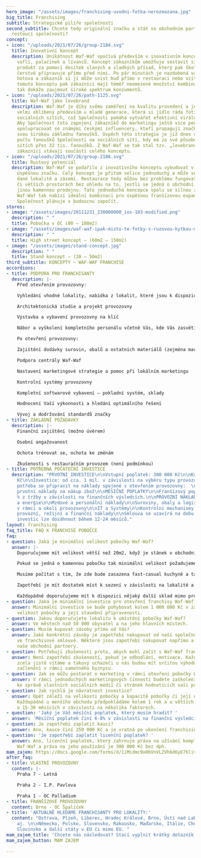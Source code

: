 ```yaml
---
hero_image: "/assets/images/franchising-uvodni-fotka-nerozmazana.jpg"
big_title: Franchising
subtitle: Strategické pilíře společnosti
second_subtitle: Chcete tedy originální značku a stát se obchodním partnerem rychle
  rostoucí společnosti?
concept:
- icon: "/uploads/2021/07/26/group-2184.svg"
  title: Inovativní koncept
  description: Unikátnost Waf-Waf spočívá především v inovativním konceptu přípravy
    vaflí, palačinek a lívanců. Koncept zákazníkům umožňuje sestavit si svůj vlastní
    produkt za pomocí desítek slaných a sladkých přísad, který pak školený personál
    čerstvě připravuje přímo před nimi. Po pár minutách je nazdobená vafle či palačinka
    hotova a zákazník si jí může sníst buď přímo v restauraci nebo vzít s sebou. Díky
    tomuto konceptu pak zákazníci mají téměř neomezené množství kombinací, a Společnost
    tak dokáže zaujmout široké spektrum konzumentů.
- icon: "/uploads/2021/07/26/path-1125.svg"
  title: Waf-Waf jako lovebrand
  description: Waf-Waf je díky svému zaměření na kvalitu provedení a jedinečnému zdobení
    velmi oblíbený především u mladé generace, která si jídlo ráda fotí a sdílí na
    sociálních sítích, což Společnosti pomáhá vytvářet efektivní virální kampaně.
    Aby Společnost toto zapojení zákazníků do marketingu ještě více podpořila, začala
    spolupracovat se známými českými influencery, kteří propagují značku Waf-Waf mezi
    svou širokou základnu fanoušků. Úspěch této strategie je již dnes vidět na velkém
    počtu fanoušků Společnosti na sociálních sítí, kdy má za své působení na sociálních
    sítích přes 32 tis. fanoušků. Z Waf-Waf se tak stal tzv. „lovebrand“, kdy se její
    zákazníci stávají součástí celého konceptu.
- icon: "/uploads/2021/07/26/group-2186.svg"
  title: Rustový potenciál
  description: Waf-Waf se podařilo z inovativního konceptu vybudovat v krátkém čase
    úspěšnou značku. Celý koncept je přitom velice jednoduchý a může se snadno přizpůsobit
    dané lokalitě a zázemí. Restaurace tedy můžou bez problému fungovat v menších
    či větších prostorách bez ohledu na to, jestli se jedná o obchodní centrum nebo
    jinou kamennou prodejnu. Tato jednoduchá koncepce spolu se silnou značkou a know-how
    Waf-Waf tak nabízí ideální kombinaci pro úspěšnou franšízovou expanzi, kterou
    Společnost plánuje v budoucnu započít.
stores:
- image: "/assets/images/20111231_230000000_ios-103-modified.png"
  description: " "
  title: Pobočka v OC (80 – 180m2)
- image: "/assets/images/waf-waf-ipak-misto-te-fotky-s-ruzovou-kytkou-mala-fotka-v-uvodnim-ramecku.jpg"
  description: " "
  title: High street koncept – (60m2 – 150m2)
- image: "/assets/images/stand-concept.jpg"
  description: " "
  title: Stand koncept – (20 – 50m2)
third_subtitle: KONCEPTY – WAF-WAF FRANCHISE
accordions:
- title: PODPORA PRO FRANCHISANTY
  description: |-
    Před otevřením provozovny:

    Vyhledání vhodné lokality, nabídka z lokalit, které jsou k dispozici

    Architektonická studie a projekt provozovny

    Výstavba a vybavení provozovny na klíč

    Nábor a vyškolení kompletního personálu včetně Vás, kde Vás zasvětíme do jednotlivých procesů  (provoz, kvalita, marketing, finance, personalistika, kontrola restaurací, věrnostní systém, software aj.)

    Po otevření provozovny:

    Zajištění dodávky surovin, obalů a ostatních materiálů (zejména marketingových) včetně technologie a logistiky

    Podpora centrály Waf-Waf

    Nastavení marketingové strategie a pomoc při lokálním marketingu

    Kontrolní systémy provozovny

    Kompletní softwarové vybavení – pokladní systém, sklady

    Hodnocení Vaší výkonnosti a hledání optimálního řešení

    Vývoj a dodržování standardů značky
- title: ZÁKLADNÍ POŽADAVKY
  description: |-
    Finanční zajištění (možno úvěrem)

    Osobní angažovanost

    Ochota trénovat se, ochota ke změnám

    Zkušenosti s restauračním provozem (není podmínkou)
- title: POTŘEBNÁ POČÁTEČNÍ INVESTICE
  description: "PRVOTNÍ INVESTICE\n\nVstupní poplatek: 300 000 Kč\n\nKauce: 250 000
    Kč\n\nInvestice: od cca. 1 mil. v závislosti na výběru typu provozu\n\nDále je
    potřeba se připravit na náklady spojené s otevřením provozovny:  \nškolení zaměstnanců,
    prvotní náklady na nákup zbož\n\nMĚSÍČNÍ POPLATKY\n\nFranšízový poplatek: 6-8
    % z tržby v závislosti na finančních výsledcích.\n\nPROVOZNÍ NÁKLADY\n\nNájemné
    a energie\n\nMzdové a personální náklady\n\nSuroviny, obaly a logistika\n\nMarketing
    v rámci a okolí provozovny\n\nIT a Systémy\n\nKontrolní mechanismy provozovny\n\nOstatní
    provozní, režijní a finanční náklady\n\nSmlouva se uzavírá na dobu 5 let. Návratnosti
    investic lze dosáhnout během 12-24 měsíců."
layout: franchising
faq_title: FAQ K FRANCHISE POBOČCE
faq:
- question: Jaká je minimální velikost pobočky Waf-Waf?
  answer: |-
    Doporučujeme mít velikost větší než 20m2, když je stánek v obchodním centru.

    Pokud se jedná o kamennou pobočku tak minimální velikost požadujeme mít 80m2.

    Musíme počítat s tím, že zde bude zasazena fast-casual kuchyně a take zásobování či případně sklad.

    Zapotřebí je mít dostatek míst k sezení v závislosti na lokalitě a typu provozu.

    Každopádně doporučujeme mít k dispozici nějaký další sklad mimo provozovnu.
- question: Jaká je minimální investice pro otevření franchisy Waf-Waf?
  answer: Minimální investice se bude pohybovat kolem 1 000 000 Kč v závislosti na
    velikost pobočky a její stavební připravenosti.
- question: Jakou doporučujete lokalitu k umístění pobočky Waf-Waf?
  answer: Ve městech nad 50 000 obyvatel a na jeho hlavních místech.
- question: Musím kupovat zásoby přímo od Vás?
  answer: Jaké konkrétní zásoby je zapotřebí nakupovat od naší společnosti je obsaženo
    ve franchisové smlouvě. Některé jsou zapotřebí nakupovat napřímo a některé přes
    naše obchodní partnery.
- question: Potřebuji zkušenosti proto, abych mohl začít s Waf-Waf franchise?
  answer: Není zapotřebí zkušeností, pokud je odhodlání, motivace. Každopádně zkušenosti,
    zcela jistě vítáme a takový uchazeči u nás budou mít určitou výhodu rychlejšího
    začlenění v rámci samotného byznysu.
- question: Jak se můžu postarat o marketing v rámci otevření pobočky Waf-Waf?
  answer: V rámci jednoduchých marketingových činnosti budete zaškoleni, například
    ke správě vlastních sociálních médií či stránek hodnotících vaši provozovnu.
- question: Jak rychlá je návratnost investice?
  answer: Opět záleží na velikosti pobočky a kapacitě pobočky či její doporučené lokalitě.
    Každopádně u menšího obchodu předpokládáme kolem 1 rok a u větších se můžeme bavit
    o 15-30 měsících v závislosti na několika faktorech.
- question: 'Jaký je Váš měsíční poplatek, který musím hradit? '
  answer: 'Měsíční poplatek činí 6-8% v závislosti na finanční výsledcích. '
- question: Je zapotřebí zaplatit kauci?
  answer: Ano, kauce činí 250 000 Kč a je vratná po ukončení franchisingové smlouvy.
- question: 'Je zapotřebí zaplatit licenční poplatek? '
  answer: Ano, licenční poplatek, který zahrnuje práva na užívání kompletního brandu
    Waf-Waf a práva na jeho používání je 300 000 Kč bez dph.
mam_zajem: https://docs.google.com/forms/d/1iMidmc9xHbVnVLZVh6d6yE7hliv2U6I_DqN5lSW_3vI/prefill
after_faq:
- title: VLASTNÍ PROVOZOVNY
  content: |-
    Praha 7 - Letná

    Praha 2 - I.P. Pavlova

    Praha 1 - OC Palladium
- title: FRANŠÍZOVÉ PROVOZOVNY
  content: Brno - OC Špalíček
- title: 'AKTUÁLNĚ HLEDÁME FRANCHISANTY PRO LOKALITY:'
  content: "Ostrava, Plzeň, Liberec, Hradec Králové, Brno, Ústí nad Labem, České Budějovice
    aj. \n\nNěmecko, Polsko, Slovensko, Rakousko, Maďarsko, Itálie, Chorvatsko, Srbsko,
    Slovinsko a další státy v EU či mimo EU. "
mam_zajem_title: 'Chcete nás následovat? Stací vyplnit krátký dotazník:'
mam_zajem_button: MAM ZAJEM

---
```

